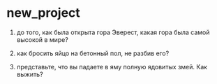 # new_project
1) до того, как была открыта гора Эверест, какая гора была самой высокой в мире?

2) как бросить яйцо на бетонный пол, не разбив его?

3) представьте, что вы падаете в яму полную ядовитых змей. Как выжить?

